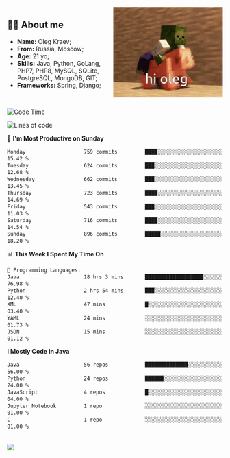 <img align="right" height="211" width="256" src="res/hi-oleg.gif">
<div>
	<h2>👨‍💻 About me</h2>
	<ul align="left">
	    <li><strong>Name:</strong> Oleg Kraev;</li>
	    <li><strong>From:</strong> Russia, Moscow;</li>
	    <li><strong>Age:</strong> 21 yo;</li>
	    <li><strong>Skills:</strong> Java, Python, GoLang, PHP7, PHP8, MySQL, SQLite, PostgreSQL, MongoDB, GIT;</li>
	    <li><strong>Frameworks:</strong> Spring, Django;</li>
	</ul>
</div>
<br>

<!--START_SECTION:waka-->
![Code Time](http://img.shields.io/badge/Code%20Time-1%2C110%20hrs%2015%20mins-blue)

![Lines of code](https://img.shields.io/badge/From%20Hello%20World%20I%27ve%20Written-1.9%20million%20lines%20of%20code-blue)

📅 **I'm Most Productive on Sunday** 

```text
Monday                   759 commits         ████░░░░░░░░░░░░░░░░░░░░░   15.42 % 
Tuesday                  624 commits         ███░░░░░░░░░░░░░░░░░░░░░░   12.68 % 
Wednesday                662 commits         ███░░░░░░░░░░░░░░░░░░░░░░   13.45 % 
Thursday                 723 commits         ████░░░░░░░░░░░░░░░░░░░░░   14.69 % 
Friday                   543 commits         ███░░░░░░░░░░░░░░░░░░░░░░   11.03 % 
Saturday                 716 commits         ████░░░░░░░░░░░░░░░░░░░░░   14.54 % 
Sunday                   896 commits         █████░░░░░░░░░░░░░░░░░░░░   18.20 % 
```


📊 **This Week I Spent My Time On** 

```text
💬 Programming Languages: 
Java                     18 hrs 3 mins       ███████████████████░░░░░░   76.98 % 
Python                   2 hrs 54 mins       ███░░░░░░░░░░░░░░░░░░░░░░   12.40 % 
XML                      47 mins             █░░░░░░░░░░░░░░░░░░░░░░░░   03.40 % 
YAML                     24 mins             ░░░░░░░░░░░░░░░░░░░░░░░░░   01.73 % 
JSON                     15 mins             ░░░░░░░░░░░░░░░░░░░░░░░░░   01.12 % 
```

**I Mostly Code in Java** 

```text
Java                     56 repos            ██████████████░░░░░░░░░░░   56.00 % 
Python                   24 repos            ██████░░░░░░░░░░░░░░░░░░░   24.00 % 
JavaScript               4 repos             █░░░░░░░░░░░░░░░░░░░░░░░░   04.00 % 
Jupyter Notebook         1 repo              ░░░░░░░░░░░░░░░░░░░░░░░░░   01.00 % 
C                        1 repo              ░░░░░░░░░░░░░░░░░░░░░░░░░   01.00 % 
```




<!--END_SECTION:waka-->

<br>
<img align="center" src="https://wakatime.com/share/@hteppl/18a68a4e-e1fb-41eb-b9f2-e999d76b9bac.svg">
